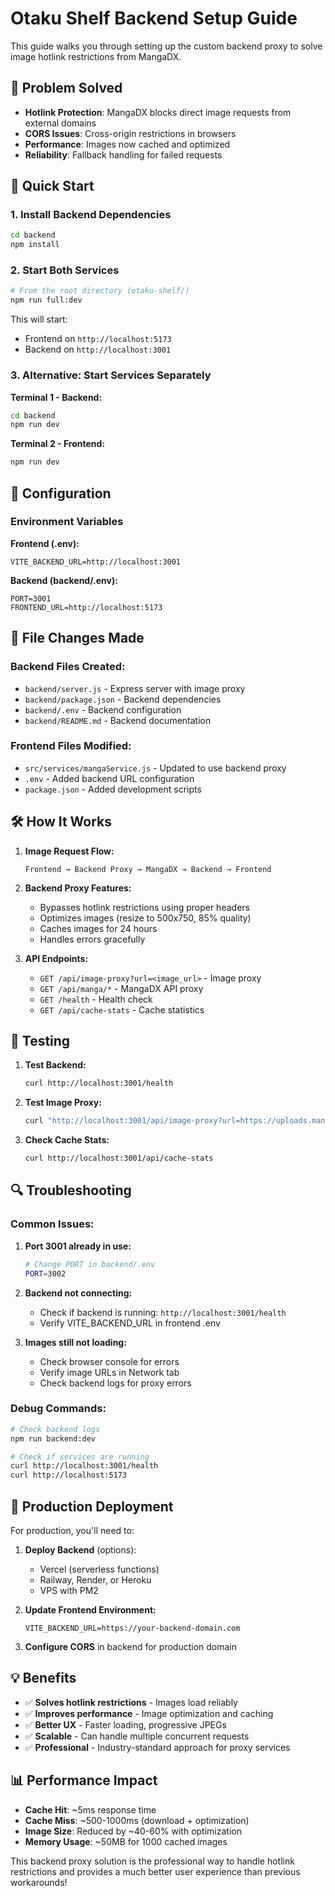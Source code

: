 # Otaku Shelf Backend Setup Guide

This guide walks you through setting up the custom backend proxy to solve image hotlink restrictions from MangaDX.

## 🎯 Problem Solved

- **Hotlink Protection**: MangaDX blocks direct image requests from external domains
- **CORS Issues**: Cross-origin restrictions in browsers
- **Performance**: Images now cached and optimized
- **Reliability**: Fallback handling for failed requests

## 🚀 Quick Start

### 1. Install Backend Dependencies
```bash
cd backend
npm install
```

### 2. Start Both Services
```bash
# From the root directory (otaku-shelf/)
npm run full:dev
```

This will start:
- Frontend on `http://localhost:5173`
- Backend on `http://localhost:3001`

### 3. Alternative: Start Services Separately

**Terminal 1 - Backend:**
```bash
cd backend
npm run dev
```

**Terminal 2 - Frontend:**
```bash
npm run dev
```

## 🔧 Configuration

### Environment Variables

**Frontend (.env):**
```
VITE_BACKEND_URL=http://localhost:3001
```

**Backend (backend/.env):**
```
PORT=3001
FRONTEND_URL=http://localhost:5173
```

## 📁 File Changes Made

### Backend Files Created:
- `backend/server.js` - Express server with image proxy
- `backend/package.json` - Backend dependencies
- `backend/.env` - Backend configuration
- `backend/README.md` - Backend documentation

### Frontend Files Modified:
- `src/services/mangaService.js` - Updated to use backend proxy
- `.env` - Added backend URL configuration
- `package.json` - Added development scripts

## 🛠️ How It Works

1. **Image Request Flow:**
   ```
   Frontend → Backend Proxy → MangaDX → Backend → Frontend
   ```

2. **Backend Proxy Features:**
   - Bypasses hotlink restrictions using proper headers
   - Optimizes images (resize to 500x750, 85% quality)
   - Caches images for 24 hours
   - Handles errors gracefully

3. **API Endpoints:**
   - `GET /api/image-proxy?url=<image_url>` - Image proxy
   - `GET /api/manga/*` - MangaDX API proxy
   - `GET /health` - Health check
   - `GET /api/cache-stats` - Cache statistics

## 🧪 Testing

1. **Test Backend:**
   ```bash
   curl http://localhost:3001/health
   ```

2. **Test Image Proxy:**
   ```bash
   curl "http://localhost:3001/api/image-proxy?url=https://uploads.mangadx.org/covers/some-manga-id/cover.jpg"
   ```

3. **Check Cache Stats:**
   ```bash
   curl http://localhost:3001/api/cache-stats
   ```

## 🔍 Troubleshooting

### Common Issues:

1. **Port 3001 already in use:**
   ```bash
   # Change PORT in backend/.env
   PORT=3002
   ```

2. **Backend not connecting:**
   - Check if backend is running: `http://localhost:3001/health`
   - Verify VITE_BACKEND_URL in frontend .env

3. **Images still not loading:**
   - Check browser console for errors
   - Verify image URLs in Network tab
   - Check backend logs for proxy errors

### Debug Commands:
```bash
# Check backend logs
npm run backend:dev

# Check if services are running
curl http://localhost:3001/health
curl http://localhost:5173
```

## 🚀 Production Deployment

For production, you'll need to:

1. **Deploy Backend** (options):
   - Vercel (serverless functions)
   - Railway, Render, or Heroku
   - VPS with PM2

2. **Update Frontend Environment:**
   ```
   VITE_BACKEND_URL=https://your-backend-domain.com
   ```

3. **Configure CORS** in backend for production domain

## 💡 Benefits

- ✅ **Solves hotlink restrictions** - Images load reliably
- ✅ **Improves performance** - Image optimization and caching
- ✅ **Better UX** - Faster loading, progressive JPEGs
- ✅ **Scalable** - Can handle multiple concurrent requests
- ✅ **Professional** - Industry-standard approach for proxy services

## 📊 Performance Impact

- **Cache Hit**: ~5ms response time
- **Cache Miss**: ~500-1000ms (download + optimization)
- **Image Size**: Reduced by ~40-60% with optimization
- **Memory Usage**: ~50MB for 1000 cached images

This backend proxy solution is the professional way to handle hotlink restrictions and provides a much better user experience than previous workarounds!